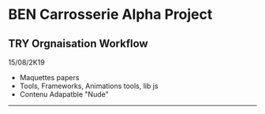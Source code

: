 # BEN Carrosserie Alpha Project 

## TRY Orgnaisation Workflow

15/08/2K19

* Maquettes papers
* Tools, Frameworks, Animations tools, lib js
* Contenu Adapatble "Nude"

*********************************************


